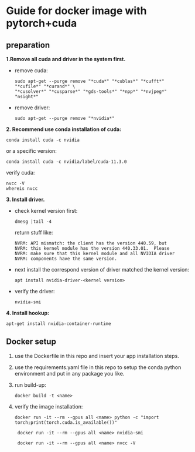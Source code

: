 # Guide for docker image with pytorch+cuda
##  preparation
__1.Remove all cuda and driver in the system first.__
  + remove cuda:
    ```
    sudo apt-get --purge remove "*cuda*" "*cublas*" "*cufft*" "*cufile*" "*curand*" \
    "*cusolver*" "*cusparse*" "*gds-tools*" "*npp*" "*nvjpeg*" "nsight*" 
    ```

  + remove driver:
    ```
    sudo apt-get --purge remove "*nvidia*"
    ```
__2. Recommend use conda installation of cuda:__

```
conda install cuda -c nvidia
```
or a specific version:
```
conda install cuda -c nvidia/label/cuda-11.3.0
```
verify cuda:
```
nvcc -V
whereis nvcc
```


__3. Install driver.__

+ check kernel version first:

    ```
    dmesg |tail -4  
    ```

    return stuff like:
    ```
    NVRM: API mismatch: the client has the version 440.59, but
    NVRM: this kernel module has the version 440.33.01.  Please
    NVRM: make sure that this kernel module and all NVIDIA driver
    NVRM: components have the same version.
    ```
+ next install the correspond version of driver matched the kernel version:
    ```
    apt install nvidia-driver-<kernel version>
    ```
+  verify the driver:
    ```
    nvidia-smi
    ```
__4. Install hookup:__
```
apt-get install nvidia-container-runtime
```
## Docker setup
1. use the Dockerfile in this repo and insert your app installation steps.

2. use the requirements.yaml file in this repo to setup the conda python environment and put in any package you like.

3. run build-up:
    ```
    docker build -t <name>
    ```

4. verify the image installation:
   ```
   docker run -it --rm --gpus all <name> python -c "import torch;print(torch.cuda.is_available())"
   ```
   ```
    docker run -it --rm --gpus all <name> nvidia-smi 
   ```
   ```
    docker run -it --rm --gpus all <name> nvcc -V
   ```